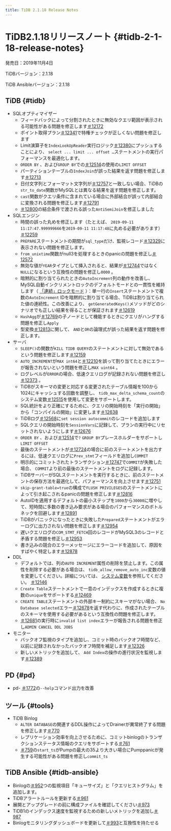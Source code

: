 ```yaml
---
title: TiDB 2.1.18 Release Notes
---
```


# TiDB2.1.18リリースノート {#tidb-2-1-18-release-notes}

発売日：2019年11月4日

TiDBバージョン：2.1.18

TiDB Ansibleバージョン：2.1.18

## TiDB {#tidb}

-   SQLオプティマイザー
    -   フィードバックによって分割されたときに無効なクエリ範囲が表示される可能性がある問題を修正します[＃12172](https://github.com/pingcap/tidb/pull/12172)
    -   ポイント取得プラン[＃12341](https://github.com/pingcap/tidb/pull/12341)で特権チェックが正しくない問題を修正します
    -   Limit演算子を`IndexLookUpReader`実行ロジック[＃12380](https://github.com/pingcap/tidb/pull/12380)にプッシュすることにより、 `select ... limit ... offset …`ステートメントの実行パフォーマンスを最適化します。
    -   `ORDER BY` 、および`GROUP BY`での[＃12514](https://github.com/pingcap/tidb/pull/12514)の使用の`LIMIT OFFSET`
    -   パーティションテーブルの`IndexJoin`が誤った結果を返す問題を修正します[＃12713](https://github.com/pingcap/tidb/pull/12713)
    -   日付文字列とフォーマット文字列が[＃12757](https://github.com/pingcap/tidb/pull/12757)と一致しない場合、TiDBの`str_to_date`関数がMySQLとは異なる結果を返す問題を修正します。
    -   `cast`関数がクエリ条件に含まれている場合に外部結合が誤って内部結合に変換される問題を修正します[＃12791](https://github.com/pingcap/tidb/pull/12791)
    -   [＃12800](https://github.com/pingcap/tidb/pull/12800)の結合条件で渡される誤った`AntiSemiJoin`を修正しました
-   SQLエンジン
    -   時間の誤った丸めを修正します（たとえば、 `2019-09-11 11:17:47.999999666`を`2019-09-11 11:17:48`に丸める必要があります） [＃12259](https://github.com/pingcap/tidb/pull/12259)
    -   `PREPARE`ステートメントの期間が`sql_type`だけ、監視レコード[＃12329](https://github.com/pingcap/tidb/pull/12329)に表示されない問題を修正します。
    -   `from_unixtime`関数がnull3を処理するときのpanicの問題を修正し[＃12572](https://github.com/pingcap/tidb/pull/12572)
    -   無効な値が`YEAR`タイプとして挿入されると、結果が[＃12744](https://github.com/pingcap/tidb/pull/12744)ではなく`NULL`になるという互換性の問題を修正し`0000` 。
    -   暗黙的に割り当てられたときの`AutoIncrement`列の動作を改善し、MySQL自動インクリメントロックのデフォルトモードとの一貫性を維持します（ [「連続」ロックモード](https://dev.mysql.com/doc/refman/5.7/en/innodb-auto-increment-handling.html) ）：単一行の`Insert`ステートメントで複数の`AutoIncrement` IDを暗黙的に割り当てる場合、TiDBは割り当てられた値の連続性。この改善により、 `getGeneratedKeys()`メソッドがどのシナリオでも正しい結果を得ることが保証されます[＃12619](https://github.com/pingcap/tidb/pull/12619)
    -   `HashAgg`が[＃12769](https://github.com/pingcap/tidb/pull/12769)の子ノードとして機能するときにクエリがハングする問題を修正し`Apply`
    -   型変換[＃12813](https://github.com/pingcap/tidb/pull/12813)に関して、 `AND`と`OR`の論理式が誤った結果を返す問題を修正します。
-   サーバ
    -   `SLEEP()`の関数が`KILL TIDB QUERY`のステートメントに対して無効であるという問題を修正します[＃12159](https://github.com/pingcap/tidb/pull/12159)
    -   `AUTO_INCREMENT`が`MAX int64`と[＃12210](https://github.com/pingcap/tidb/pull/12210)を誤って割り当てたときにエラーが報告されないという問題を修正し`MAX uint64` 。
    -   ログレベルが`ERROR`の場合、低速クエリログが記録されない問題を修正し[＃12373](https://github.com/pingcap/tidb/pull/12373) 。
    -   TiDBがスキーマの変更と対応する変更されたテーブル情報を100から1024にキャッシュする回数を調整し、 `tidb_max_delta_schema_count`のシステム変数[＃12515](https://github.com/pingcap/tidb/pull/12515)を使用して変更をサポートします。
    -   SQL統計をより正確にするために、クエリの開始時刻を「実行の開始」から「コンパイルの開始」に変更します[＃12638](https://github.com/pingcap/tidb/pull/12638)
    -   TiDBログ[＃12568](https://github.com/pingcap/tidb/pull/12568)に`set session autocommit`のレコードを追加します
    -   SQLクエリの開始時刻を`SessionVars`に記録して、プランの実行中にリセットされないようにします[＃12676](https://github.com/pingcap/tidb/pull/12676)
    -   `ORDER BY` 、および[＃12514](https://github.com/pingcap/tidb/pull/12514)で`?` `GROUP BY`プレースホルダーをサポートし`LIMIT OFFSET`
    -   最後のステートメントが[＃12724](https://github.com/pingcap/tidb/pull/12724)の場合に前のステートメントを出力するには、低速クエリログに`Prev_stmt`フィールドを追加し`COMMIT`
    -   明示的にコミットされたトランザクション[＃12747](https://github.com/pingcap/tidb/pull/12747)で`COMMIT`が失敗した場合、 `COMMIT`より前の最後のステートメントをログに記録します。
    -   TiDBサーバーがSQLステートメントを実行するときに、前のステートメントの保存方法を最適化して、パフォーマンスを向上させます[＃12751](https://github.com/pingcap/tidb/pull/12751)
    -   `skip-grant-table=true`の構成で`FLUSH PRIVILEGES`のステートメントによって引き起こされるpanicの問題を修正します[＃12816](https://github.com/pingcap/tidb/pull/12816)
    -   AutoIDを適用するデフォルトの最小ステップを`1000`から`30000`に増やして、短時間に多数の書き込み要求がある場合のパフォーマンスのボトルネックを回避します[＃12891](https://github.com/pingcap/tidb/pull/12891)
    -   TiDBがパニックになったときに失敗した`Prepared`ステートメントがエラーログに出力されない問題を修正します[＃12954](https://github.com/pingcap/tidb/pull/12954)
    -   遅いクエリログの`COM_STMT_FETCH`回のレコードがMySQL3のレコードと矛盾する問題を修正し[＃12953](https://github.com/pingcap/tidb/pull/12953)
    -   書き込みの競合のエラーメッセージにエラーコードを追加して、原因をすばやく特定します[＃12878](https://github.com/pingcap/tidb/pull/12878)
-   DDL
    -   デフォルトでは、列の`AUTO INCREMENT`属性の削除を禁止します。この属性を削除する必要がある場合は、 `tidb_allow_remove_auto_inc`変数の値を変更してください。詳細については、 [システム変数](/system-variables.md#tidb_allow_remove_auto_inc-new-in-v2118-and-v304)を参照してください。 [＃12146](https://github.com/pingcap/tidb/pull/12146)
    -   `Create Table`ステートメントで一意のインデックスを作成するときに複数の`unique`をサポートする[＃12469](https://github.com/pingcap/tidb/pull/12469)
    -   `CREATE TABLE`ステートメントの外部キー制約にスキーマがない場合、 `No Database selected`エラー[＃12678](https://github.com/pingcap/tidb/pull/12678)を返す代わりに、作成されたテーブルのスキーマを使用する必要があるという互換性の問題を修正します。
    -   [＃12681](https://github.com/pingcap/tidb/pull/12681)の実行時に`invalid list index`エラーが報告される問題を修正し`ADMIN CANCEL DDL JOBS`
-   モニター
    -   バックオフ監視のタイプを追加し、コミット時のバックオフ時間など、以前に記録されなかったバックオフ時間を補足します[＃12326](https://github.com/pingcap/tidb/pull/12326)
    -   新しいメトリックを追加して、 `Add Index`の操作の進行状況を監視します[＃12389](https://github.com/pingcap/tidb/pull/12389)

## PD {#pd}

-   pd- [＃1772](https://github.com/pingcap/pd/pull/1772)の`--help`コマンド出力を改善

## ツール {#tools}

-   TiDB Binlog
    -   `ALTER DATABASE`の関連するDDL操作によってDrainerが異常終了する問題を修正します[＃770](https://github.com/pingcap/tidb-binlog/pull/770)
    -   レプリケーション効率を向上させるために、コミットbinlogのトランザクションステータス情報のクエリをサポートする[＃761](https://github.com/pingcap/tidb-binlog/pull/761)
    -   [＃759](https://github.com/pingcap/tidb-binlog/pull/759)の`start_ts`がPumpの最大の35より大きい場合にPumppanicが発生する可能性がある問題を修正し`commit_ts`

## TiDB Ansible {#tidb-ansible}

-   Binlogの[＃952](https://github.com/pingcap/tidb-ansible/pull/952)つの監視項目「キューサイズ」と「クエリヒストグラム」を追加します。
-   TiDBアラートルールを更新する[＃961](https://github.com/pingcap/tidb-ansible/pull/961)
-   展開とアップグレードの前に構成ファイルを確認してください[＃973](https://github.com/pingcap/tidb-ansible/pull/973)
-   TiDB1のインデックス速度を監視するための新しいメトリックを追加し[＃987](https://github.com/pingcap/tidb-ansible/pull/987)
-   Binlogモニタリングダッシュボードを更新して[＃993](https://github.com/pingcap/tidb-ansible/pull/993)と互換性を持たせる
